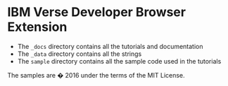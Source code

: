 # IBM Verse Developer Browser Extension

* The `_docs` directory contains all the tutorials and documentation
* The `_data` directory contains all the strings
* The `sample` directory contains all the sample code used in the tutorials

The samples are � 2016 under the terms of the MIT License.
